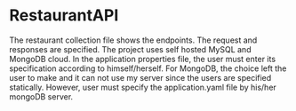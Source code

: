 # RestaurantAPI
The restaurant collection file shows the endpoints. The request and responses are specified.
The project uses self hosted MySQL and MongoDB cloud. In the application properties file, the user must enter its specification according to himself/herself.
For MongoDB, the choice left the user to make and it can not use my server since the users are specified statically. However, user must specify the application.yaml file by his/her mongoDB server. 
